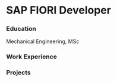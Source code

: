 # SAP FIORI Developer 

### Education
Mechanical Engineering, MSc

### Work Experience

### Projects
